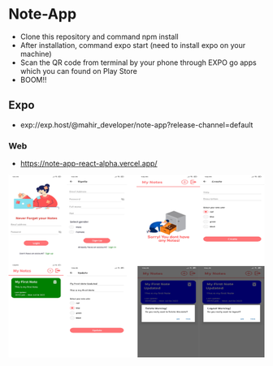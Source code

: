 # Note-App

* Clone this repository and command npm install
* After installation, command expo start (need to install expo on your machine)
* Scan the QR code from terminal by your phone through EXPO go apps which you can found on Play Store
* BOOM!!
## Expo
* exp://exp.host/@mahir_developer/note-app?release-channel=default
### Web
* https://note-app-react-alpha.vercel.app/

![SCREENSHOT1!](Untitled-1.png)